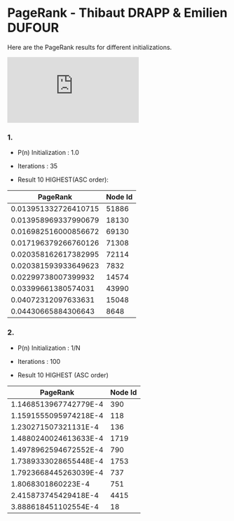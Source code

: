 # PageRank - Thibaut DRAPP & Emilien DUFOUR #


Here are the PageRank results for different initializations.

![first_equation](http://latex.codecogs.com/gif.latex?%24%24%5Cfrac%7B%281-%5Calpha%29%7D%7BN%7D%20&plus;%20%5Calpha%20%5Csum_%7Bm%20%7D%7B%5Cfrac%7BP%28m%29%7D%7BL%28m%29%7D%7D%24%24)

### 1. ###
* P(n) Initialization : 1.0       

* Iterations : 35           

* Result 10 HIGHEST(ASC order):

PageRank | Node Id
------------ | -------------
0.013951332726410715  |  51886
0.013958969337990679  |  18130
0.016982516000856672  |  69130
0.017196379266760126  |  71308
0.020358162617382995  |  72114
0.020381593933649623  |  7832
0.02299738007399932   |  14574
0.03399661380574031   |  43990
0.04072312097633631   |  15048
0.04430665884306643   |  8648



### 2. ###
* P(n) Initialization : 1/N     

* Iterations : 100


* Result 10 HIGHEST (ASC order)

PageRank | Node Id
------------ | -------------
1.1468513967742779E-4  |  390
1.1591555095974218E-4  |  118
1.230271507321131E-4   |  136
1.4880240024613633E-4  |  1719
1.4978962594672552E-4  |  790
1.7389333028655448E-4  |  1753
1.7923668445263039E-4  |  737
1.8068301860223E-4     |  751
2.415873745429418E-4   | 4415
3.888618451102554E-4   | 18
